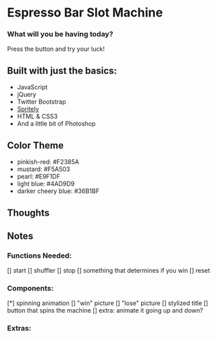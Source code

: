 # Espresso Bar Slot Machine

### What will you be having today?

Press the button and try your luck!

## Built with just the basics:

* JavaScript
* jQuery
* Twitter Bootstrap
* <a href="http://spritely.net/" target="_blank">Spritely</a>
* HTML & CSS3
* And a little bit of Photoshop

## Color Theme

* <span color="#F2385A">pinkish-red: #F2385A</span>
* mustard: #F5A503
* pearl: #E9F1DF
* light blue: #4AD9D9
* darker cheery blue: #36B1BF

## Thoughts

## Notes

### Functions Needed:

[] start
[] shuffler
[] stop
[] something that determines if you win
[] reset

### Components:

[*] spinning animation
[] "win" picture
[] "lose" picture
[] stylized title
[] button that spins the machine
	[] extra: animate it going up and down?

### Extras:
